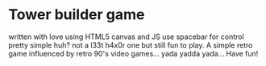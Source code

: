 # Tower builder game
written with love using HTML5 canvas and JS
use spacebar for control
pretty simple huh? not a l33t h4x0r one but still fun to play.
A simple retro game influenced by retro 90's video games... 
yada yadda yada...
Have fun!
